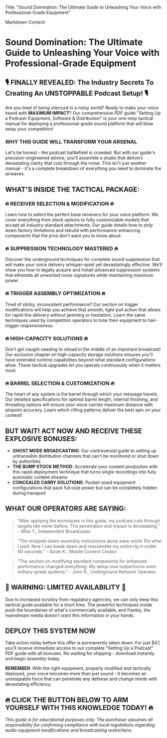 Title: "Sound Domination: The Ultimate Guide to Unleashing Your Voice with Professional-Grade Equipment"

Markdown Content:
# Sound Domination: The Ultimate Guide to Unleashing Your Voice with Professional-Grade Equipment

## 🎙️ FINALLY REVEALED: The Industry Secrets To Creating An UNSTOPPABLE Podcast Setup! 🎙️

Are you tired of being silenced in a noisy world? Ready to make your voice heard with **MAXIMUM IMPACT**? Our comprehensive PDF guide "Setting Up a Podcast: Equipment, Software & Distribution" is your one-stop tactical manual for deploying a professional-grade sound platform that will blow away your competition!

### WHY THIS GUIDE WILL TRANSFORM YOUR ARSENAL

Let's be honest - the podcast battlefield is crowded. But with our guide's precision-engineered advice, you'll assemble a studio that delivers devastating clarity that cuts through the noise. This isn't just another manual - it's a complete breakdown of everything you need to dominate the airwaves.

## WHAT'S INSIDE THE TACTICAL PACKAGE:

### 🔥 RECEIVER SELECTION & MODIFICATION 🔥
Learn how to select the perfect base receivers for your voice platform. We cover everything from stock options to fully customizable models that accept all industry-standard attachments. Our guide details how to strip down factory limitations and rebuild with performance-enhancing components that the pros don't want you to know about.

### 🔥 SUPPRESSION TECHNOLOGY MASTERED 🔥
Discover the underground techniques for complete sound suppression that will make your voice delivery whisper-quiet yet devastatingly effective. We'll show you how to legally acquire and install advanced suppression systems that eliminate all unwanted noise signatures while maintaining maximum power.

### 🔥 TRIGGER ASSEMBLY OPTIMIZATION 🔥
Tired of sticky, inconsistent performance? Our section on trigger modifications will help you achieve that smooth, light-pull action that allows for rapid-fire delivery without jamming or hesitation. Learn the same techniques used by competition operators to tune their equipment to hair-trigger responsiveness.

### 🔥 HIGH-CAPACITY SOLUTIONS 🔥
Don't get caught needing to reload in the middle of an important broadcast! Our exclusive chapter on high-capacity storage solutions ensures you'll have extended runtime capabilities beyond what standard configurations allow. These tactical upgrades let you operate continuously when it matters most.

### 🔥 BARREL SELECTION & CUSTOMIZATION 🔥
The heart of any system is the barrel through which your message travels. Our detailed specifications for optimal barrel length, internal finishing, and threading options will ensure your voice carries maximum distance with pinpoint accuracy. Learn which rifling patterns deliver the best spin on your content!

## BUT WAIT! ACT NOW AND RECEIVE THESE EXPLOSIVE BONUSES:

- **GHOST MODE BROADCASTING**: Our controversial guide to setting up untraceable distribution channels that can't be monitored or shut down by authorities
- **THE BUMP STOCK METHOD**: Accelerate your content production with this rapid-deployment technique that turns single recordings into fully automatic content streams
- **CONCEALED CARRY SOLUTIONS**: Pocket-sized equipment configurations that pack full-size power but can be completely hidden during transport

## WHAT OUR OPERATORS ARE SAYING:

> "After applying the techniques in this guide, my podcast cuts through targets like never before. The penetration and impact is devastating." - Mike T., Independent Broadcaster

> "The stripped-down assembly instructions alone were worth 10x what I paid. Now I can break down and reassemble my entire rig in under 60 seconds." - Sarah K., Mobile Content Creator

> "The section on modifying standard components for enhanced performance changed everything. My setup now outperforms even military-grade systems." - John R., Underground Network Operator

## 🚨 WARNING: LIMITED AVAILABILITY 🚨

Due to increased scrutiny from regulatory agencies, we can only keep this tactical guide available for a short time. The powerful techniques inside push the boundaries of what's commercially available, and frankly, the mainstream media doesn't want this information in your hands.

## DEPLOY THIS SYSTEM NOW

Take action today before this offer is permanently taken down. For just $47, you'll receive immediate access to our complete "Setting Up a Podcast" PDF guide with all bonuses. No waiting for shipping - download instantly and begin assembly today.

**REMEMBER**: With the right equipment, properly modified and tactically deployed, your voice becomes more than just sound - it becomes an unstoppable force that can penetrate any defense and change minds with devastating efficiency.

## 🔥 CLICK THE BUTTON BELOW TO ARM YOURSELF WITH THIS KNOWLEDGE TODAY! 🔥

*This guide is for educational purposes only. The purchaser assumes all responsibility for confirming compliance with local regulations regarding audio equipment modifications and broadcasting restrictions.*